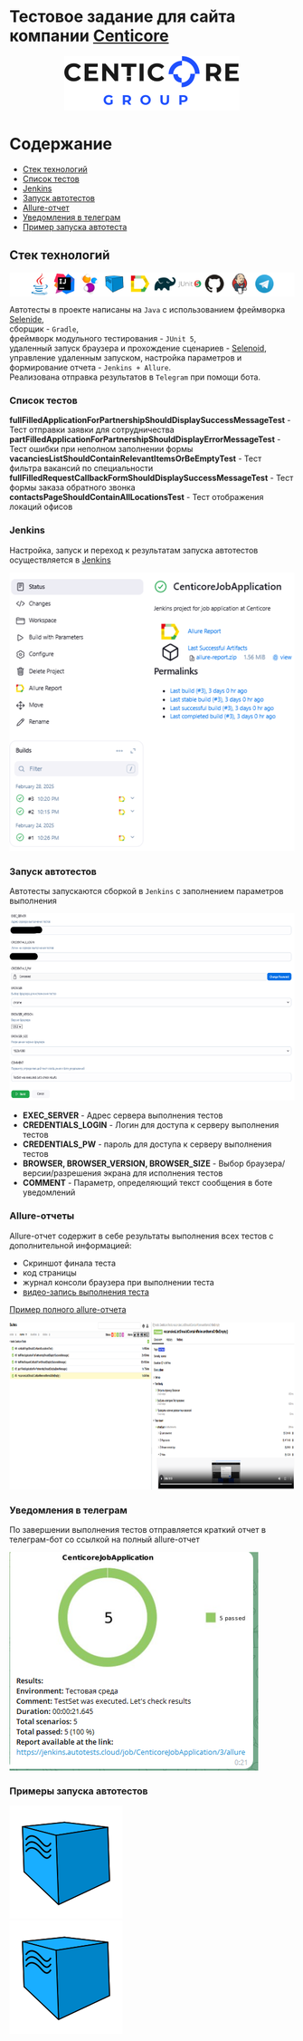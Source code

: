 # Тестовое задание для сайта компании [Centicore](https://centicore.ru/)

<p style="text-align:center">
<img src="media/Centicore.svg" height="96" width="310" style="background: #FFFFFF" alt="centicore_logo">
</p>

# Содержание
- [Стек технологий](#стек-технологий)
- [Список тестов](#список-тестов)
- [Jenkins](#jenkins)
- [Запуск автотестов](#запуск-автотестов)
- [Allure-отчет](#allure-отчеты)
- [Уведомления в телеграм](#уведомления-в-телеграм)
- [Пример запуска автотеста](#примеры-запуска-автотестов-)


## Стек технологий
<p style="background:#FFFFFF;text-align:center">
<a href="https://www.java.com/ru/"><img width="8%" title="Java" src="media/java-original.svg" alt="java_logo"></a>
<a href="https://www.jetbrains.com/idea/"><img width="8%" title="IntelliJ IDEA" src="media/intellij-original.svg" alt="intelliJIDEA_logo"></a>
<a href="https://selenide.org/"><img width="8%" title="Selenide" src="media/Selenide.svg" alt="selenide_logo"></a>
<a href="https://aerokube.com/selenoid/"><img width="8%" title="Selenoid" src="media/Selenoid.svg" alt="selenoid_logo"></a>
<a href="https://allurereport.org/"><img width="8%" title="Allure Report" src="media/Allure_Report.svg" alt="allure_logo"></a>
<a href="https://gradle.org/"><img width="8%" title="Gradle" src="media/Gradle.svg" alt="gradle_logo"></a>
<a href="https://junit.org/junit5/"><img width="8%" title="JUnit5" src="media/junit-original-wordmark.svg" alt="jUnit5_logo"></a>
<a href="https://github.com/"><img width="8%" title="GitHub" src="media/GitHub.svg" alt="gitHub_logo"></a>
<a href="https://www.jenkins.io/"><img width="8%" title="Jenkins" src="media/Jenkins.svg" alt="jenkins_logo"></a>
<a href="https://telegram.org/"><img width="8%" title="Telegram" src="media/Telegram.svg" alt="telegram_logo"></a>
</p>  

Автотесты в проекте написаны на <code>Java</code> с использованием фреймворка [Selenide](https://selenide.org/),  
сборщик - <code>Gradle</code>,  
фреймворк модульного тестирования - <code>JUnit 5</code>,  
удаленный запуск браузера и прохождение сценариев - [Selenoid](https://aerokube.com/selenoid/),  
управление удаленным запуском, настройка параметров и формирование отчета - <code>Jenkins + Allure</code>.  
Реализована отправка результатов в <code>Telegram</code> при помощи бота.

### Список тестов
**fullFilledApplicationForPartnershipShouldDisplaySuccessMessageTest** - Тест отправки заявки для сотрудничества  
**partFilledApplicationForPartnershipShouldDisplayErrorMessageTest** - Тест ошибки при неполном заполнении формы  
**vacanciesListShouldContainRelevantItemsOrBeEmptyTest** - Тест фильтра вакансий по специальности  
**fullFilledRequestCallbackFormShouldDisplaySuccessMessageTest** - Тест формы заказа обратного звонка  
**contactsPageShouldContainAllLocationsTest** - Тест отображения локаций офисов

### Jenkins
Настройка, запуск и переход к результатам запуска автотестов осуществляется в [Jenkins](https://jenkins.autotests.cloud/job/CenticoreJobApplication/)  

<p>
<img src="media/JenkinsJobMainScreen.png" style="background: #FFFFFF" alt="Jenkins_job">
</p>

### Запуск автотестов
Автотесты запускаются сборкой в <code>Jenkins</code> с заполнением параметров выполнения  

<p>
<img src="media/jenkinsBuildOptions.png" height="331" width="610" style="background: #FFFFFF" alt="jenkins_build_parameters">
</p>  

- **EXEC_SERVER** - Адрес сервера выполнения тестов
- **CREDENTIALS_LOGIN** - Логин для доступа к серверу выполнения тестов
- **CREDENTIALS_PW** - пароль для доступа к серверу выполнения тестов
- **BROWSER, BROWSER_VERSION, BROWSER_SIZE** - Выбор браузера/версии/разрешения экрана для исполнения тестов
- **COMMENT** - Параметр, определяющий текст сообщения в боте уведомлений

### Allure-отчеты

Allure-отчет содержит в себе результаты выполнения всех тестов с дополнительной информацией:
- Скриншот финала теста
- код страницы
- журнал консоли браузера при выполнении теста
- [видео-запись выполнения теста](https://selenoid.autotests.cloud/video/f6f6c0e7f7576427a76354f107f99edd.mp4)  

[Пример полного allure-отчета](https://jenkins.autotests.cloud/job/CenticoreJobApplication/allure/)  

<p>
<img src="media/allureReportExample.png" height="296" width="884" style="background: #FFFFFF" alt="allure_report">
</p>

### Уведомления в телеграм

По завершении выполнения тестов отправляется краткий отчет в телеграм-бот со ссылкой на полный allure-отчет

<p>
<img src="media/telegramNotification.png" style="background: #FFFFFF" alt="telegram_notification">
</p> 

### Примеры запуска автотестов  

[![Watch the video](https://raw.githubusercontent.com/KrestIV/CenticoreJobApplication/396a5fdee5b45400a76b447e8a9b162ea70f8bd8/media/Selenoid.svg)](https://raw.githubusercontent.com/KrestIV/CenticoreJobApplication/396a5fdee5b45400a76b447e8a9b162ea70f8bd8/media/TestExecutionExample_00.mp4)  
[![Watch the video](https://raw.githubusercontent.com/KrestIV/CenticoreJobApplication/396a5fdee5b45400a76b447e8a9b162ea70f8bd8/media/Selenoid.svg)](https://raw.githubusercontent.com/KrestIV/CenticoreJobApplication/396a5fdee5b45400a76b447e8a9b162ea70f8bd8/media/TestExecutionExample_01.mp4)  
